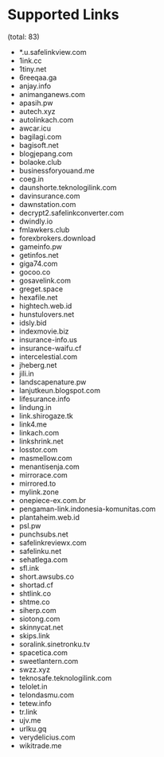# Supported Links
(total: 83)
* *.u.safelinkview.com
* 1ink.cc
* 1tiny.net
* 6reeqaa.ga
* anjay.info
* animanganews.com
* apasih.pw
* autech.xyz
* autolinkach.com
* awcar.icu
* bagilagi.com
* bagisoft.net
* blogjepang.com
* bolaoke.club
* businessforyouand.me
* coeg.in
* daunshorte.teknologilink.com
* davinsurance.com
* dawnstation.com
* decrypt2.safelinkconverter.com
* dwindly.io
* fmlawkers.club
* forexbrokers.download
* gameinfo.pw
* getinfos.net
* giga74.com
* gocoo.co
* gosavelink.com
* greget.space
* hexafile.net
* hightech.web.id
* hunstulovers.net
* idsly.bid
* indexmovie.biz
* insurance-info.us
* insurance-waifu.cf
* intercelestial.com
* jheberg.net
* jili.in
* landscapenature.pw
* lanjutkeun.blogspot.com
* lifesurance.info
* lindung.in
* link.shirogaze.tk
* link4.me
* linkach.com
* linkshrink.net
* losstor.com
* masmellow.com
* menantisenja.com
* mirrorace.com
* mirrored.to
* mylink.zone
* onepiece-ex.com.br
* pengaman-link.indonesia-komunitas.com
* plantaheim.web.id
* psl.pw
* punchsubs.net
* safelinkreviewx.com
* safelinku.net
* sehatlega.com
* sfl.ink
* short.awsubs.co
* shortad.cf
* shtlink.co
* shtme.co
* siherp.com
* siotong.com
* skinnycat.net
* skips.link
* soralink.sinetronku.tv
* spacetica.com
* sweetlantern.com
* swzz.xyz
* teknosafe.teknologilink.com
* telolet.in
* telondasmu.com
* tetew.info
* tr.link
* ujv.me
* urlku.gq
* verydelicius.com
* wikitrade.me
